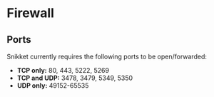 # Firewall

## Ports

Snikket currently requires the following ports to be open/forwarded:

- **TCP only:** 80, 443, 5222, 5269
- **TCP and UDP:** 3478, 3479, 5349, 5350
- **UDP only:** 49152-65535
